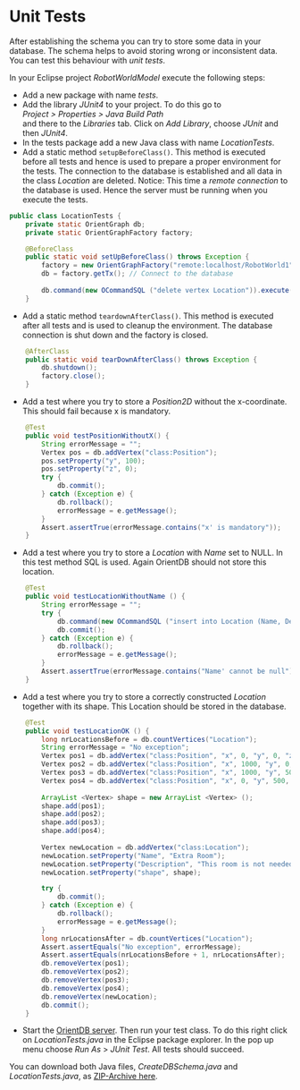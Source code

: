 # Unit Tests
After establishing the schema you can try to store some data in your database. The schema helps to avoid storing wrong or inconsistent data. You can test this behaviour with *unit tests*.

In your Eclipse project *RobotWorldModel* execute the following steps:
* Add a new package with name *tests*.
* Add the library *JUnit4* to your project. To do this go to  
*Project > Properties > Java Build Path*  
and there to the *Libraries* tab. Click on *Add Library*, choose *JUnit* and then *JUnit4*.
* In the tests package add a new Java class with name *LocationTests*.
* Add a static method ``setupBeforeClass()``. This method is executed before all tests and hence is used to prepare a proper environment for the tests. The connection to the database is established and all data in the class *Location* are deleted. Notice: This time a *remote connection* to the database is used. Hence the server must be running when you execute the tests.

```java
public class LocationTests {
	private static OrientGraph db;
	private static OrientGraphFactory factory;

	@BeforeClass
	public static void setUpBeforeClass() throws Exception {
		factory = new OrientGraphFactory("remote:localhost/RobotWorld1", "admin", "admin"); // The OrientDB server must be running
		db = factory.getTx(); // Connect to the database
		
		db.command(new OCommandSQL ("delete vertex Location")).execute(); // Delete all Location vertices in the database
	}
```

* Add a static method ``teardownAfterClass()``. This method is executed after all tests and is used to cleanup the environment. The database connection is shut down and the factory is closed.

```java
	@AfterClass
	public static void tearDownAfterClass() throws Exception {
		db.shutdown();
		factory.close();
	}

```

* Add a test where you try to store a *Position2D* without the x-coordinate. This should fail because x is mandatory.

```java
	@Test
	public void testPositionWithoutX() {
		String errorMessage = "";
		Vertex pos = db.addVertex("class:Position");
		pos.setProperty("y", 100);
		pos.setProperty("z", 0);
		try {
			db.commit();
		} catch (Exception e) {
			db.rollback();
			errorMessage = e.getMessage();
		}
		Assert.assertTrue(errorMessage.contains("x' is mandatory"));
	}

```

* Add a test where you try to store a *Location* with *Name* set to NULL. In this test method SQL is used. Again OrientDB should not store this location.

```java
	@Test
	public void testLocationWithoutName () {
		String errorMessage = "";
		try {
			db.command(new OCommandSQL ("insert into Location (Name, Description) values (NULL, 'A location without name')")).execute();
			db.commit();
		} catch (Exception e) {
			db.rollback();
			errorMessage = e.getMessage();
		}
		Assert.assertTrue(errorMessage.contains("Name' cannot be null"));
	}
```

* Add a test where you try to store a correctly constructed *Location* together with its shape. This Location should be stored in the database.

```java
	@Test
	public void testLocationOK () {
		long nrLocationsBefore = db.countVertices("Location");
		String errorMessage = "No exception";
		Vertex pos1 = db.addVertex("class:Position", "x", 0, "y", 0, "z", 0);
		Vertex pos2 = db.addVertex("class:Position", "x", 1000, "y", 0, "z", 0);
		Vertex pos3 = db.addVertex("class:Position", "x", 1000, "y", 500, "z", 0);
		Vertex pos4 = db.addVertex("class:Position", "x", 0, "y", 500, "z", 0);
		
		ArrayList <Vertex> shape = new ArrayList <Vertex> ();
		shape.add(pos1);
		shape.add(pos2);
		shape.add(pos3);
		shape.add(pos4);
		
		Vertex newLocation = db.addVertex("class:Location");
		newLocation.setProperty("Name", "Extra Room");
		newLocation.setProperty("Description", "This room is not needed. It is an extra room.");
		newLocation.setProperty("shape", shape);

		try {
			db.commit();
		} catch (Exception e) {
			db.rollback();
			errorMessage = e.getMessage();
		}
		long nrLocationsAfter = db.countVertices("Location");
		Assert.assertEquals("No exception", errorMessage);
		Assert.assertEquals(nrLocationsBefore + 1, nrLocationsAfter);
		db.removeVertex(pos1);
		db.removeVertex(pos2);
		db.removeVertex(pos3);
		db.removeVertex(pos4);
		db.removeVertex(newLocation);
		db.commit();
	}
```

* Start the [OrientDB server](http://orientdb.com/docs/last/Tutorial-Run-the-server.html). Then run your test class. To do this right click on *LocationTests.java* in the Eclipse package explorer. In the pop up menu choose *Run As* > *JUnit Test*. All tests should succeed.

You can download both Java files, *CreateDBSchema.java* and *LocationTests.java*, as [ZIP-Archive here](RobotWorldModel_V1.zip).
